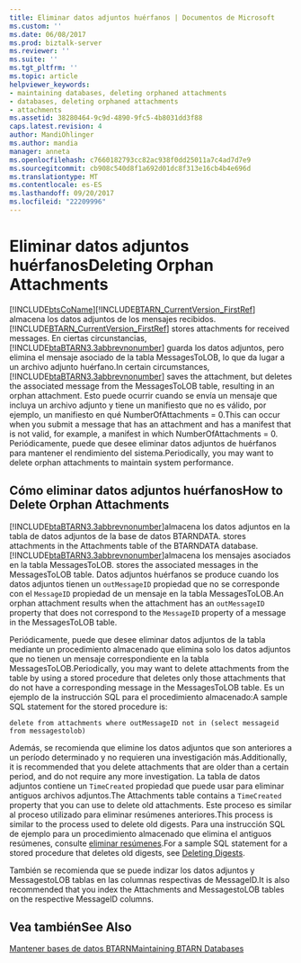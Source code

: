 ```yaml
---
title: Eliminar datos adjuntos huérfanos | Documentos de Microsoft
ms.custom: ''
ms.date: 06/08/2017
ms.prod: biztalk-server
ms.reviewer: ''
ms.suite: ''
ms.tgt_pltfrm: ''
ms.topic: article
helpviewer_keywords:
- maintaining databases, deleting orphaned attachments
- databases, deleting orphaned attachments
- attachments
ms.assetid: 38280464-9c9d-4890-9fc5-4b8031dd3f88
caps.latest.revision: 4
author: MandiOhlinger
ms.author: mandia
manager: anneta
ms.openlocfilehash: c7660182793cc82ac938f0dd25011a7c4ad7d7e9
ms.sourcegitcommit: cb908c540d8f1a692d01dc8f313e16cb4b4e696d
ms.translationtype: MT
ms.contentlocale: es-ES
ms.lasthandoff: 09/20/2017
ms.locfileid: "22209996"
---
```

# <a name="deleting-orphan-attachments"></a><span data-ttu-id="a50fd-102">Eliminar datos adjuntos huérfanos</span><span class="sxs-lookup"><span data-stu-id="a50fd-102">Deleting Orphan Attachments</span></span>
[!INCLUDE[btsCoName](../../includes/btsconame-md.md)]<span data-ttu-id="a50fd-103">[!INCLUDE[BTARN_CurrentVersion_FirstRef](../../includes/btarn-currentversion-firstref-md.md)] almacena los datos adjuntos de los mensajes recibidos.</span><span class="sxs-lookup"><span data-stu-id="a50fd-103"> [!INCLUDE[BTARN_CurrentVersion_FirstRef](../../includes/btarn-currentversion-firstref-md.md)] stores attachments for received messages.</span></span> <span data-ttu-id="a50fd-104">En ciertas circunstancias, [!INCLUDE[btaBTARN3.3abbrevnonumber](../../includes/btabtarn3-3abbrevnonumber-md.md)] guarda los datos adjuntos, pero elimina el mensaje asociado de la tabla MessagesToLOB, lo que da lugar a un archivo adjunto huérfano.</span><span class="sxs-lookup"><span data-stu-id="a50fd-104">In certain circumstances, [!INCLUDE[btaBTARN3.3abbrevnonumber](../../includes/btabtarn3-3abbrevnonumber-md.md)] saves the attachment, but deletes the associated message from the MessagesToLOB table, resulting in an orphan attachment.</span></span> <span data-ttu-id="a50fd-105">Esto puede ocurrir cuando se envía un mensaje que incluya un archivo adjunto y tiene un manifiesto que no es válido, por ejemplo, un manifiesto en qué NumberOfAttachments = 0.</span><span class="sxs-lookup"><span data-stu-id="a50fd-105">This can occur when you submit a message that has an attachment and has a manifest that is not valid, for example, a manifest in which NumberOfAttachments = 0.</span></span> <span data-ttu-id="a50fd-106">Periódicamente, puede que desee eliminar datos adjuntos de huérfanos para mantener el rendimiento del sistema.</span><span class="sxs-lookup"><span data-stu-id="a50fd-106">Periodically, you may want to delete orphan attachments to maintain system performance.</span></span>  
  
## <a name="how-to-delete-orphan-attachments"></a><span data-ttu-id="a50fd-107">Cómo eliminar datos adjuntos huérfanos</span><span class="sxs-lookup"><span data-stu-id="a50fd-107">How to Delete Orphan Attachments</span></span>  
 [!INCLUDE[btaBTARN3.3abbrevnonumber](../../includes/btabtarn3-3abbrevnonumber-md.md)]<span data-ttu-id="a50fd-108">almacena los datos adjuntos en la tabla de datos adjuntos de la base de datos BTARNDATA.</span><span class="sxs-lookup"><span data-stu-id="a50fd-108"> stores attachments in the Attachments table of the BTARNDATA database.</span></span> [!INCLUDE[btaBTARN3.3abbrevnonumber](../../includes/btabtarn3-3abbrevnonumber-md.md)]<span data-ttu-id="a50fd-109">almacena los mensajes asociados en la tabla MessagesToLOB.</span><span class="sxs-lookup"><span data-stu-id="a50fd-109"> stores the associated messages in the MessagesToLOB table.</span></span> <span data-ttu-id="a50fd-110">Datos adjuntos huérfanos se produce cuando los datos adjuntos tienen un `outMessageID` propiedad que no se corresponde con el `MessageID` propiedad de un mensaje en la tabla MessagesToLOB.</span><span class="sxs-lookup"><span data-stu-id="a50fd-110">An orphan attachment results when the attachment has an `outMessageID` property that does not correspond to the `MessageID` property of a message in the MessagesToLOB table.</span></span>  
  
 <span data-ttu-id="a50fd-111">Periódicamente, puede que desee eliminar datos adjuntos de la tabla mediante un procedimiento almacenado que elimina solo los datos adjuntos que no tienen un mensaje correspondiente en la tabla MessagesToLOB.</span><span class="sxs-lookup"><span data-stu-id="a50fd-111">Periodically, you may want to delete attachments from the table by using a stored procedure that deletes only those attachments that do not have a corresponding message in the MessagesToLOB table.</span></span> <span data-ttu-id="a50fd-112">Es un ejemplo de la instrucción SQL para el procedimiento almacenado:</span><span class="sxs-lookup"><span data-stu-id="a50fd-112">A sample SQL statement for the stored procedure is:</span></span>  
  
```  
delete from attachments where outMessageID not in (select messageid from messagestolob)  
```  
  
 <span data-ttu-id="a50fd-113">Además, se recomienda que elimine los datos adjuntos que son anteriores a un período determinado y no requieren una investigación más.</span><span class="sxs-lookup"><span data-stu-id="a50fd-113">Additionally, it is recommended that you delete attachments that are older than a certain period, and do not require any more investigation.</span></span> <span data-ttu-id="a50fd-114">La tabla de datos adjuntos contiene un `TimeCreated` propiedad que puede usar para eliminar antiguos archivos adjuntos.</span><span class="sxs-lookup"><span data-stu-id="a50fd-114">The Attachments table contains a `TimeCreated` property that you can use to delete old attachments.</span></span> <span data-ttu-id="a50fd-115">Este proceso es similar al proceso utilizado para eliminar resúmenes anteriores.</span><span class="sxs-lookup"><span data-stu-id="a50fd-115">This process is similar to the process used to delete old digests.</span></span> <span data-ttu-id="a50fd-116">Para una instrucción SQL de ejemplo para un procedimiento almacenado que elimina el antiguos resúmenes, consulte [eliminar resúmenes](../../adapters-and-accelerators/accelerator-rosettanet/deleting-digests.md).</span><span class="sxs-lookup"><span data-stu-id="a50fd-116">For a sample SQL statement for a stored procedure that deletes old digests, see [Deleting Digests](../../adapters-and-accelerators/accelerator-rosettanet/deleting-digests.md).</span></span>  
  
 <span data-ttu-id="a50fd-117">También se recomienda que se puede indizar los datos adjuntos y MessagestoLOB tablas en las columnas respectivas de MessageID.</span><span class="sxs-lookup"><span data-stu-id="a50fd-117">It is also recommended that you index the Attachments and MessagestoLOB tables on the respective MessageID columns.</span></span>  
  
## <a name="see-also"></a><span data-ttu-id="a50fd-118">Vea también</span><span class="sxs-lookup"><span data-stu-id="a50fd-118">See Also</span></span>  
 [<span data-ttu-id="a50fd-119">Mantener bases de datos BTARN</span><span class="sxs-lookup"><span data-stu-id="a50fd-119">Maintaining BTARN Databases</span></span>](../../adapters-and-accelerators/accelerator-rosettanet/maintaining-btarn-databases.md)